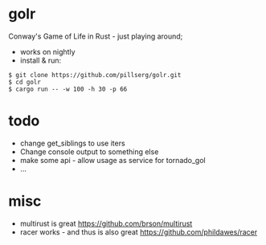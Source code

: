 # golr

Conway's Game of Life in Rust - just playing around;

 - works on nightly
 - install & run:

```
$ git clone https://github.com/pillserg/golr.git
$ cd golr
$ cargo run -- -w 100 -h 30 -p 66
```

# todo
 - change get_siblings to use iters
 - Change console output to something else
 - make some api - allow usage as service for tornado_gol
 - ...

# misc
 - multirust is great https://github.com/brson/multirust
 - racer works - and thus is also great https://github.com/phildawes/racer
